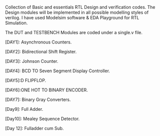Collection of Basic and essentials RTL Design and verification codes.
The Design modules will be implemented in all possible modelling styles of verilog.
I have used Modelsim software & EDA Playground for RTL Simulation.



The DUT and TESTBENCH Modules are coded under a single.v file.

[DAY1]: Asynchronous Counters.

[DAY2]: Bidirectional Shift Register.

[DAY3]: Johnson Counter.

[DAY4]: BCD TO Seven Segment Display Controller.

[DAY5]:D FLIPFLOP.

[DAY6]:ONE HOT TO BINARY ENCODER.

[DAY7]: Binary Gray Converters.

[DAY8]:Ringcounter.

[Day9]: Full Adder.

[Day10]: Mealey Sequence Detector.

[DAY 11]:DECODER.

[Day 12]: Fulladder cum Sub.

